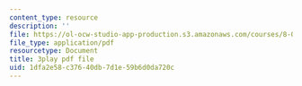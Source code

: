 ```yaml
---
content_type: resource
description: ''
file: https://ol-ocw-studio-app-production.s3.amazonaws.com/courses/8-03sc-physics-iii-vibrations-and-waves-fall-2016/1dfa2e58c37640db7d1e59b6d0da720c_FY6iXM9X5Fo.pdf
file_type: application/pdf
resourcetype: Document
title: 3play pdf file
uid: 1dfa2e58-c376-40db-7d1e-59b6d0da720c
---
```

